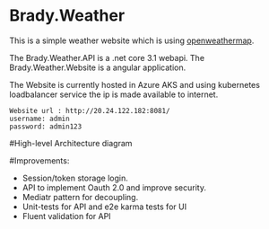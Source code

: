 # Brady.Weather
This is a simple weather website which is using [openweathermap](https://openweathermap.org/api).

The Brady.Weather.API is a .net core 3.1 webapi.
The Brady.Weather.Website is a angular application.
 
The Website is currently hosted in Azure AKS and using kubernetes loadbalancer service the ip is made available to internet.
```
Website url : http://20.24.122.182:8081/
username: admin
password: admin123
```
#High-level Architecture diagram


#Improvements:
- Session/token storage login.
- API to implement Oauth 2.0 and improve security.
- Mediatr pattern for decoupling.
- Unit-tests for API and e2e karma tests for UI
- Fluent validation for API
